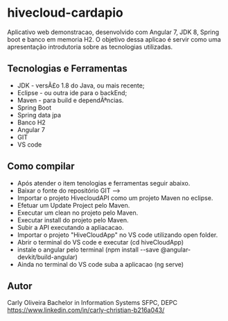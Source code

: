 hivecloud-cardapio
===============

Aplicativo web demonstracao, desenvolvido com Angular 7, JDK 8, Spring boot e banco em memoria H2.
O objetivo dessa aplicao é servir como uma apresentação introdutoria sobre as tecnologias utilizadas.

Tecnologias e Ferramentas
-------
* JDK - versÃ£o 1.8 do Java, ou mais recente;
* Eclipse - ou outra ide para o backEnd;
* Maven - para build e dependÃªncias.
* Spring Boot
* Spring data jpa
* Banco H2
* Angular 7
* GIT
* VS code


Como compilar
-------

* Após atender o item tenologias e ferramentas seguir abaixo.
* Baixar o fonte do repositório GIT -->
* Importar o projeto HivecloudAPI como um projeto Maven no eclipse.
* Efetuar um Update Project pelo Maven.
* Executar um clean no projeto pelo Maven.
* Executar install do projeto pelo Maven.
* Subir a API executando a apliacacao.
* Importar o projeto "HiveCloudApp" no VS code utilizando open folder.
* Abrir o terminal do VS code e executar (cd hiveCloudApp)
* instale o angular pelo terminal (npm install --save @angular-devkit/build-angular)
* Ainda no terminal do VS code suba a aplicacao (ng serve)


Autor
-------

Carly Oliveira
Bachelor in Information Systems SFPC, DEPC
https://www.linkedin.com/in/carly-christian-b216a043/
